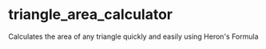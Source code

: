 # triangle_area_calculator
Calculates the area of any triangle quickly and easily using Heron's Formula
